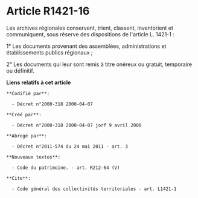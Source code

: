 # Article R1421-16

Les archives régionales conservent, trient, classent, inventorient et communiquent, sous réserve des dispositions de
l'article L. 1421-1 : 

1° Les documents provenant des assemblées, administrations et établissements publics régionaux ; 

2° Les documents qui leur sont remis à titre onéreux ou gratuit, temporaire ou définitif.

**Liens relatifs à cet article**

	**Codifié par**:

	  - Décret n°2000-318 2000-04-07

	**Créé par**:

	  - Décret n°2000-318 2000-04-07 jorf 9 avril 2000

	**Abrogé par**:

	  - Décret n°2011-574 du 24 mai 2011 - art. 3

	**Nouveaux textes**:

	  - Code du patrimoine. - art. R212-64 (V)

	**Cite**:

	  - Code général des collectivités territoriales - art. L1421-1
